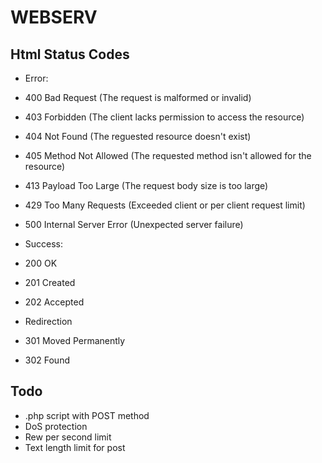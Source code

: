 # WEBSERV

## Html Status Codes
* Error:
 * 400 Bad Request              (The request is malformed or invalid)
 * 403 Forbidden                (The client lacks permission to access the resource)
 * 404 Not Found                (The reguested resource doesn't exist)
 * 405 Method Not Allowed       (The requested method isn't allowed for the resource)
 * 413 Payload Too Large        (The request body size is too large)
 * 429 Too Many Requests        (Exceeded client or per client request limit)
 * 500 Internal Server Error    (Unexpected server failure)

* Success:
 * 200 OK
 * 201 Created
 * 202 Accepted

* Redirection
 * 301 Moved Permanently
 * 302 Found

## Todo

* .php script with POST method
* DoS protection
 * Rew per second limit
* Text length limit for post
